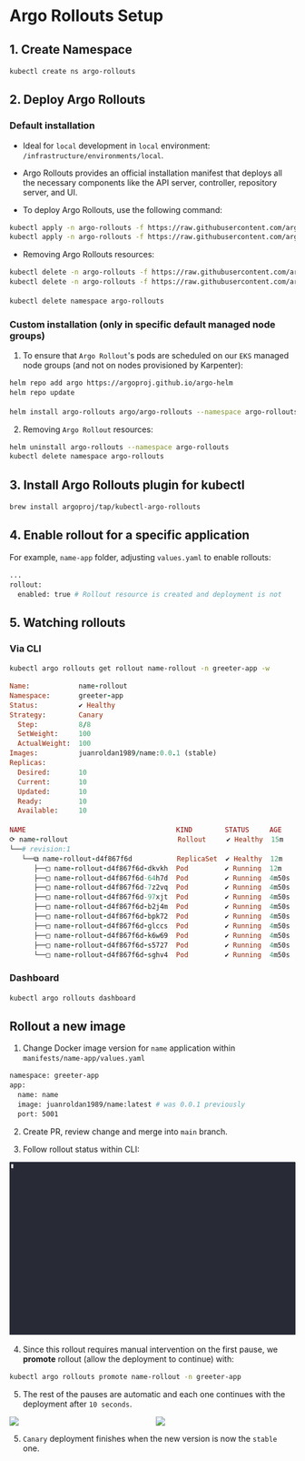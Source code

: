 # Argo Rollouts Setup

## 1. Create Namespace

```bash
kubectl create ns argo-rollouts
```

## 2. Deploy Argo Rollouts

### Default installation

- Ideal for `local` development in `local` environment: `/infrastructure/environments/local`.

- Argo Rollouts provides an official installation manifest that deploys all the necessary components like the API server, controller, repository server, and UI.

- To deploy Argo Rollouts, use the following command:

```bash
kubectl apply -n argo-rollouts -f https://raw.githubusercontent.com/argoproj/argo-rollouts/stable/manifests/install.yaml
kubectl apply -n argo-rollouts -f https://raw.githubusercontent.com/argoproj/argo-rollouts/stable/manifests/dashboard-install.yaml
```

- Removing Argo Rollouts resources:

```bash
kubectl delete -n argo-rollouts -f https://raw.githubusercontent.com/argoproj/argo-rollouts/stable/manifests/install.yaml
kubectl delete -n argo-rollouts -f https://raw.githubusercontent.com/argoproj/argo-rollouts/stable/manifests/dashboard-install.yaml

kubectl delete namespace argo-rollouts
```

### Custom installation (only in specific default managed node groups)

1. To ensure that `Argo Rollout`'s pods are scheduled on our `EKS` managed node groups (and not on nodes provisioned by Karpenter):

```bash
helm repo add argo https://argoproj.github.io/argo-helm
helm repo update

helm install argo-rollouts argo/argo-rollouts --namespace argo-rollouts --create-namespace -f values.yaml
```

2. Removing `Argo Rollout` resources:

```bash
helm uninstall argo-rollouts --namespace argo-rollouts
kubectl delete namespace argo-rollouts
```

## 3. Install Argo Rollouts plugin for kubectl

```bash
brew install argoproj/tap/kubectl-argo-rollouts
```

## 4. Enable rollout for a specific application

For example, `name-app` folder, adjusting `values.yaml` to enable rollouts:

```bash
...
rollout:
  enabled: true # Rollout resource is created and deployment is not
```

## 5. Watching rollouts

### Via CLI

```bash
kubectl argo rollouts get rollout name-rollout -n greeter-app -w
```

```ruby
Name:            name-rollout
Namespace:       greeter-app
Status:          ✔ Healthy
Strategy:        Canary
  Step:          8/8
  SetWeight:     100
  ActualWeight:  100
Images:          juanroldan1989/name:0.0.1 (stable)
Replicas:
  Desired:       10
  Current:       10
  Updated:       10
  Ready:         10
  Available:     10

NAME                                     KIND        STATUS     AGE    INFO
⟳ name-rollout                           Rollout     ✔ Healthy  15m
└──# revision:1
   └──⧉ name-rollout-d4f867f6d           ReplicaSet  ✔ Healthy  12m    stable
      ├──□ name-rollout-d4f867f6d-dkvkh  Pod         ✔ Running  12m    ready:1/1
      ├──□ name-rollout-d4f867f6d-64h7d  Pod         ✔ Running  4m50s  ready:1/1
      ├──□ name-rollout-d4f867f6d-7z2vq  Pod         ✔ Running  4m50s  ready:1/1
      ├──□ name-rollout-d4f867f6d-97xjt  Pod         ✔ Running  4m50s  ready:1/1
      ├──□ name-rollout-d4f867f6d-b2j4m  Pod         ✔ Running  4m50s  ready:1/1
      ├──□ name-rollout-d4f867f6d-bpk72  Pod         ✔ Running  4m50s  ready:1/1
      ├──□ name-rollout-d4f867f6d-glccs  Pod         ✔ Running  4m50s  ready:1/1
      ├──□ name-rollout-d4f867f6d-k6w69  Pod         ✔ Running  4m50s  ready:1/1
      ├──□ name-rollout-d4f867f6d-s5727  Pod         ✔ Running  4m50s  ready:1/1
      └──□ name-rollout-d4f867f6d-sghv4  Pod         ✔ Running  4m50s  ready:1/1
```

### Dashboard

```bash
kubectl argo rollouts dashboard
```

## Rollout a new image

1. Change Docker image version for `name` application within `manifests/name-app/values.yaml`

```bash
namespace: greeter-app
app:
  name: name
  image: juanroldan1989/name:latest # was 0.0.1 previously
  port: 5001
```

2. Create PR, review change and merge into `main` branch.

3. Follow rollout status within CLI:

![](/argocd/rollout.gif)

4. Since this rollout requires manual intervention on the first pause, we **promote** rollout (allow the deployment to continue) with:

```bash
kubectl argo rollouts promote name-rollout -n greeter-app
```

5. The rest of the pauses are automatic and each one continues with the deployment after `10 seconds`.

<div style="display: flex; justify-content: space-around; align-items: center;">
  <img src="https://github.com/user-attachments/assets/e6fb8b66-589e-432b-862a-5bd9c2f70cef" width="405" style="margin-right: 10px;" />
  <img src="https://github.com/user-attachments/assets/37ee0908-3ddf-4dff-aabb-6bab21edfffa" width="403" />
</div>

5. `Canary` deployment finishes when the new version is now the `stable` one.
